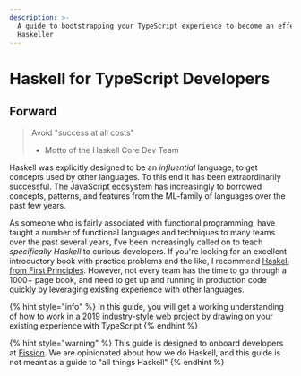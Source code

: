 ```yaml
---
description: >-
  A guide to bootstrapping your TypeScript experience to become an effective
  Haskeller
---
```


# Haskell for TypeScript Developers

## Forward

> Avoid "success at all costs"  
> - Motto of the Haskell Core Dev Team

Haskell was explicitly designed to be an _influential_ language; to get concepts used by other languages. To this end it has been extraordinarily successful. The JavaScript ecosystem has increasingly to borrowed concepts, patterns, and features from the ML-family of languages over the past few years.

As someone who is fairly associated with functional programming, have taught a number of functional languages and techniques to many teams over the past several years, I've been increasingly called on to teach _specifically Haskell_ to curious developers. If you're looking for an excellent introductory book with practice problems and the like, I recommend [Haskell from First Principles](http://haskellbook.com/). However, not every team has the time to go through a 1000+ page book, and need to get up and running in production code quickly by leveraging existing experience with other languages.

{% hint style="info" %}
In this guide, you will get a working understanding of how to work in a 2019 industry-style web project by drawing on your existing experience with TypeScript
{% endhint %}

{% hint style="warning" %}
This guide is designed to onboard developers at [Fission](https://fission.codes). We are opinionated about how we do Haskell, and this guide is not meant as a guide to "all things Haskell"
{% endhint %}

